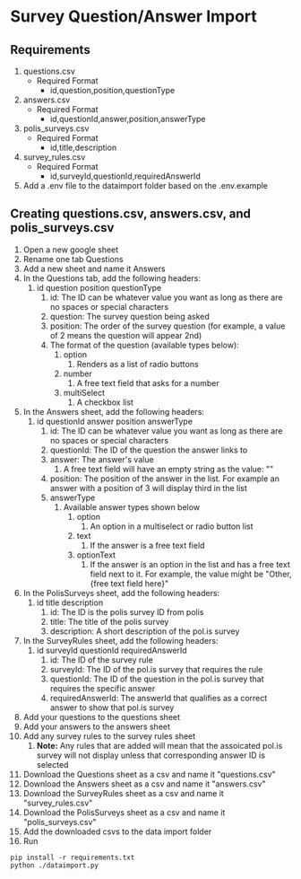 # Survey Question/Answer Import

## Requirements

1. questions.csv
   - Required Format
     - id,question,position,questionType
2. answers.csv
   - Required Format
     - id,questionId,answer,position,answerType
3. polis_surveys.csv
   - Required Format
     - id,title,description
4. survey_rules.csv
   - Required Format
     - id,surveyId,questionId,requiredAnswerId
5. Add a .env file to the dataimport folder based on the .env.example

## Creating questions.csv, answers.csv, and polis_surveys.csv

1. Open a new google sheet
2. Rename one tab Questions
3. Add a new sheet and name it Answers
4. In the Questions tab, add the following headers:
   1. id question position questionType
      1. id: The ID can be whatever value you want as long as there are no spaces or special characters
      2. question: The survey question being asked
      3. position: The order of the survey question (for example, a value of 2 means the question will appear 2nd)
      4. The format of the question (available types below):
         1. option
            1. Renders as a list of radio buttons
         2. number
            1. A free text field that asks for a number
         3. multiSelect
            1. A checkbox list
5. In the Answers sheet, add the following headers:
   1. id questionId answer position answerType
      1. id: The ID can be whatever value you want as long as there are no spaces or special characters
      2. questionId: The ID of the question the answer links to
      3. answer: The answer's value
         1. A free text field will have an empty string as the value: ""
      4. position: The position of the answer in the list. For example an answer with a position of 3 will display third in the list
      5. answerType
         1. Available answer types shown below
            1. option
               1. An option in a multiselect or radio button list
            2. text
               1. If the answer is a free text field
            3. optionText
               1. If the answer is an option in the list and has a free text field next to it. For example, the value might be "Other, {free text field here}"
6. In the PolisSurveys sheet, add the following headers:
   1. id title description
      1. id: The ID is the polis survey ID from polis
      2. title: The title of the polis survey
      3. description: A short description of the pol.is survey
7. In the SurveyRules sheet, add the following headers:
   1. id surveyId questionId requiredAnswerId
      1. id: The ID of the survey rule
      2. surveyId: The ID of the pol.is survey that requires the rule
      3. questionId: The ID of the question in the pol.is survey that requires the specific answer
      4. requiredAnswerId: The answerId that qualifies as a correct answer to show that pol.is survey
8. Add your questions to the questions sheet
9. Add your answers to the answers sheet
10. Add any survey rules to the survey rules sheet
    1. **Note:** Any rules that are added will mean that the assoicated pol.is survey will not display unless that corresponding answer ID is selected
11. Download the Questions sheet as a csv and name it "questions.csv"
12. Download the Answers sheet as a csv and name it "answers.csv"
13. Download the SurveyRules sheet as a csv and name it "survey_rules.csv"
14. Download the PolisSurveys sheet as a csv and name it "polis_surveys.csv"
15. Add the downloaded csvs to the data import folder
16. Run

```console
pip install -r requirements.txt
python ./dataimport.py
```
